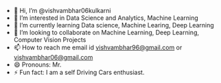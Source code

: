 - 👋 Hi, I’m @vishvambhar06kulkarni
- 👀 I’m interested in Data Science and Analytics, Machine Learning
- 🌱 I’m currently learning Data science, Machine Learing, Deep Learning
- 💞️ I’m looking to collaborate on Machine Learning, Deep Learning, Computer Vision Projects
- 📫 How to reach me email id vishvambhar96@gmail.com or vishvambhar06@gmail.com
- 😄 Pronouns: Mr.
- ⚡ Fun fact: I am a self Driving Cars enthusiast.

<!---
vishvambhar06kulkarni/vishvambhar06kulkarni is a ✨ special ✨ repository because its `README.md` (this file) appears on your GitHub profile.
You can click the Preview link to take a look at your changes.
--->
